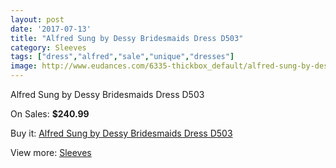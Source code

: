 ```yaml
---
layout: post
date: '2017-07-13'
title: "Alfred Sung by Dessy Bridesmaids Dress D503"
category: Sleeves
tags: ["dress","alfred","sale","unique","dresses"]
image: http://www.eudances.com/6335-thickbox_default/alfred-sung-by-dessy-bridesmaids-dress-d503.jpg
---
```

Alfred Sung by Dessy Bridesmaids Dress D503

On Sales: **$240.99**
<a href="https://www.eudances.com/en/sleeves/2294-alfred-sung-by-dessy-bridesmaids-dress-d503.html"><amp-img layout="responsive" width="600" height="600" src="//www.eudances.com/6335-thickbox_default/alfred-sung-by-dessy-bridesmaids-dress-d503.jpg" alt="Alfred Sung by Dessy Bridesmaids Dress D503 0" /></a>
<a href="https://www.eudances.com/en/sleeves/2294-alfred-sung-by-dessy-bridesmaids-dress-d503.html"><amp-img layout="responsive" width="600" height="600" src="//www.eudances.com/6336-thickbox_default/alfred-sung-by-dessy-bridesmaids-dress-d503.jpg" alt="Alfred Sung by Dessy Bridesmaids Dress D503 1" /></a>

Buy it: [Alfred Sung by Dessy Bridesmaids Dress D503](https://www.eudances.com/en/sleeves/2294-alfred-sung-by-dessy-bridesmaids-dress-d503.html "Alfred Sung by Dessy Bridesmaids Dress D503")

View more: [Sleeves](https://www.eudances.com/en/26-sleeves "Sleeves")